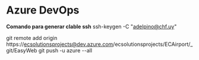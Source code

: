 Azure DevOps
============
**Comando para generar clable ssh**
ssh-keygen -C "adelpino@chf.uy"

git remote add origin https://ecsolutionsprojects@dev.azure.com/ecsolutionsprojects/ECAirport/_git/EasyWeb
git push -u azure --all

